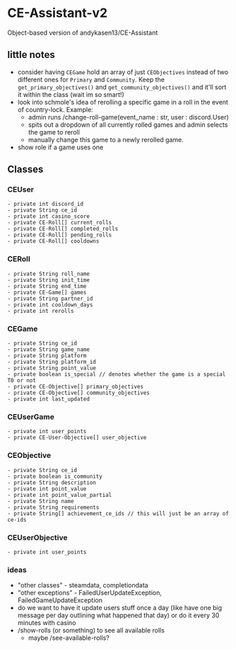 # CE-Assistant-v2
Object-based version of andykasen13/CE-Assistant

## little notes
- consider having `CEGame` hold an array of just `CEObjectives` instead of two different ones for `Primary` and `Community`. Keep the `get_primary_objectives()` and `get_community_objectives()` and it'll sort it within the class (wait im so smart!)
- look into schmole's idea of rerolling a specific game in a roll in the event of country-lock. Example:
  - admin runs /change-roll-game(event_name : str, user : discord.User)
  - spits out a dropdown of all currently rolled games and admin selects the game to reroll
  - manually change this game to a newly rerolled game.
- show role if a game uses one

## Classes
### CEUser
```
- private int discord_id
- private String ce_id
- private int casino_score
- private CE-Roll[] current_rolls
- private CE-Roll[] completed_rolls
- private CE-Roll[] pending_rolls
- private CE-Roll[] cooldowns
```

### CERoll
```
- private String roll_name
- private String init_time
- private String end_time
- private CE-Game[] games
- private String partner_id
- private int cooldown_days
- private int rerolls
```

### CEGame
```
- private String ce_id
- private String game_name
- private String platform
- private String platform_id
- private String point_value
- private boolean is_special // denotes whether the game is a special T0 or not
- private CE-Objective[] primary_objectives
- private CE-Objective[] community_objectives
- private int last_updated
```

### CEUserGame
```
- private int user_points
- private CE-User-Objective[] user_objective
```

### CEObjective
```
- private String ce_id
- private boolean is_community
- private String description
- private int point_value
- private int point_value_partial
- private String name
- private String requirements
- private String[] achievement_ce_ids // this will just be an array of ce-ids
```

### CEUserObjective
```
- private int user_points
```

### ideas
- "other classes" - steamdata, completiondata
- "other exceptions" - FailedUserUpdateException, FailedGameUpdateException
- do we want to have it update users stuff once a day (like have one big message per day outlining what happened that day) or do it every 30 minutes with casino
- /show-rolls (or something) to see all available rolls 
  - maybe /see-available-rolls?